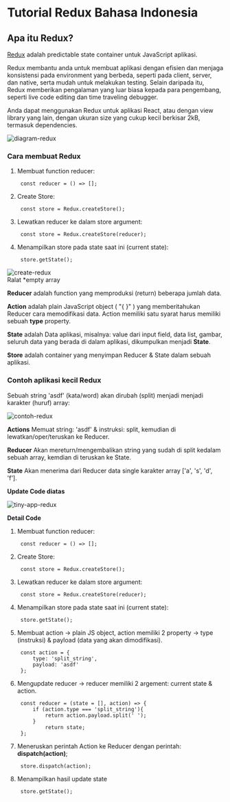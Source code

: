 # Tutorial Redux Bahasa Indonesia

## Apa itu Redux?

[Redux](http://redux.js.org/) adalah predictable state container untuk JavaScript aplikasi.

Redux membantu anda untuk membuat aplikasi dengan efisien dan menjaga konsistensi pada environment yang berbeda, seperti pada client, server, dan native, serta mudah untuk melakukan testing. Selain daripada itu, Redux memberikan pengalaman yang luar biasa kepada para pengembang, seperti live code editing dan time traveling debugger.

Anda dapat menggunakan Redux untuk aplikasi React, atau dengan view library yang lain, dengan ukuran size yang cukup kecil berkisar 2kB, termasuk dependencies.

![diagram-redux](http://res.cloudinary.com/medioxtra/image/upload/v1495836771/Redux_ripkwn.png)

### Cara membuat Redux

1. Membuat function reducer:

        const reducer = () => [];

2. Create Store:

        const store = Redux.createStore();


3. Lewatkan reducer ke dalam store argument:

        const store = Redux.createStore(reducer);

4. Menampilkan store pada state saat ini (current state):

        store.getState();

![create-redux](http://res.cloudinary.com/medioxtra/image/upload/v1495839324/redux_efae12.png)                
Ralat *empty array 

**Reducer** adalah function yang memproduksi (return) beberapa jumlah data.

**Action** adalah plain JavaScript object ( "{ }" ) yang memberitahukan Reducer cara memodifikasi data.
Action memiliki satu syarat harus memiliki sebuah **type** property.

**State** adalah Data aplikasi, misalnya: value dari input field, data list, gambar, seluruh data yang berada di dalam aplikasi, dikumpulkan menjadi **State**.

**Store** adalah container yang menyimpan Reducer & State dalam sebuah aplikasi. 

### Contoh aplikasi kecil Redux

Sebuah string 'asdf' (kata/word) akan dirubah (split) menjadi menjadi karakter (huruf) array:


![contoh-redux](http://res.cloudinary.com/medioxtra/image/upload/v1495859052/Redux-contoh-case_jqxexi.png)

**Actions**
Memuat string: 'asdf' & instruksi: split, kemudian di lewatkan/oper/teruskan ke Reducer.

**Reducer**
Akan mereturn/mengembalikan string yang sudah di split kedalam sebuah array, kemdian di teruskan ke State.

**State**
Akan menerima dari Reducer data single karakter array ['a', 's', 'd', 'f'].

**Update Code diatas**

![tiny-app-redux](http://res.cloudinary.com/medioxtra/image/upload/v1495861579/Redux_sample_tiny_app_dkpooy.png)

**Detail Code**

1. Membuat function reducer:

        const reducer = () => [];

2. Create Store:

        const store = Redux.createStore();


3. Lewatkan reducer ke dalam store argument:

        const store = Redux.createStore(reducer);

4. Menampilkan store pada state saat ini (current state):

        store.getState();

5. Membuat action -> plain JS object, action memiliki 2 property -> type (instruksi) & payload (data yang akan dimodifikasi).

   		const action = {
			type: 'split_string',
			payload: 'asdf'
        };         

6. Mengupdate reducer -> reducer memiliki 2 argement: current state & action. 

		const reducer = (state = [], action) => {
			if (action.type === 'split_string'){
				return action.payload.split(' ');
			}
				return state; 
		};

7. Meneruskan perintah Action ke Reducer dengan perintah: **dispatch(action)**;

		store.dispatch(action);

8. Menampilkan hasil update state

		store.getState();
		
						 